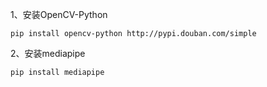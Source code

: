 1、安装OpenCV-Python

```
pip install opencv-python http://pypi.douban.com/simple
```

2、安装mediapipe

```
pip install mediapipe
```



